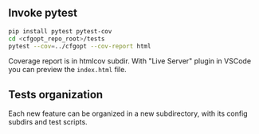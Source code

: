 
## Invoke pytest


```bash
pip install pytest pytest-cov
cd <cfgopt_repo_root>/tests
pytest --cov=../cfgopt --cov-report html
```

Coverage report is in htmlcov subdir. With "Live Server" plugin in VSCode you can preview the `index.html` file.

## Tests organization

Each new feature can be organized in a new subdirectory, with its config subdirs and test scripts.